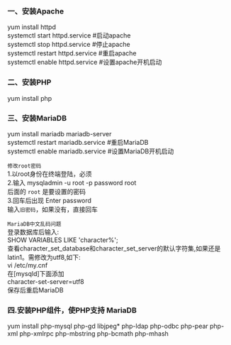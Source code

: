 ### 一、安装Apache
yum install httpd  
systemctl start httpd.service #启动apache  
systemctl stop httpd.service #停止apache  
systemctl restart httpd.service #重启apache  
systemctl enable httpd.service #设置apache开机启动  

### 二、安装PHP  
yum install php  

### 三、安装MariaDB  
yum install mariadb mariadb-server  
systemctl restart mariadb.service #重启MariaDB  
systemctl enable mariadb.service #设置MariaDB开机启动  


`修改root密码`  
1.以root身份在终端登陆，必须  
2.输入 mysqladmin -u root -p password root  
后面的 `root` 是要设置的密码  
3.回车后出现 Enter password   
输入`旧密码`，如果没有，直接回车  

`MariaDB中文乱码问题`  
登录数据库后输入:  
SHOW VARIABLES LIKE 'character%';  
查看character_set_database和character_set_server的默认字符集,如果还是latin1。需修改为utf8,如下:  
vi /etc/my.cnf  
在[mysqld]下面添加  
character-set-server=utf8  
保存后重启MariaDB  

 ### 四.安装PHP组件，使PHP支持 MariaDB  
yum install php-mysql php-gd libjpeg* php-ldap php-odbc php-pear php-xml php-xmlrpc php-mbstring php-bcmath php-mhash





